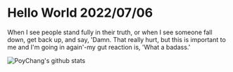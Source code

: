 # Hello World 2022/07/06

When I see people stand fully in their truth, or when I see someone fall down, get back up, and say, 'Damn. That really hurt, but this is important to me and I'm going in again'-my gut reaction is, 'What a badass.'

![PoyChang's github stats](https://github-readme-stats.vercel.app/api?username=poychang&show_icons=true&theme=dracula)

